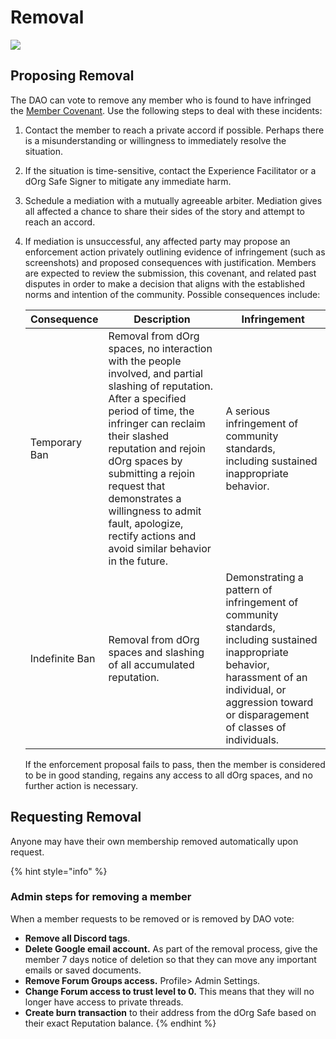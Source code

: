 # Removal



![](https://media2.giphy.com/media/TrOMR6REnWN1u/giphy.gif?cid=ecf05e475olmysndp9wciiouoodkrlec1hne62jdz46l16yp\&rid=giphy.gif\&ct=g)

## Proposing Removal

The DAO can vote to remove any member who is found to have infringed the [Member Covenant](../covenant.md). Use the following steps to deal with these incidents:

1. Contact the member to reach a private accord if possible. Perhaps there is a misunderstanding or willingness to immediately resolve the situation.
2. If the situation is time-sensitive, contact the Experience Facilitator or a dOrg Safe Signer to mitigate any immediate harm.
3. Schedule a mediation with a mutually agreeable arbiter. Mediation gives all affected a chance to share their sides of the story and attempt to reach an accord.
4.  If mediation is unsuccessful, any affected party may propose an enforcement action privately outlining evidence of infringement (such as screenshots) and proposed consequences with justification. Members are expected to review the submission, this covenant, and related past disputes in order to make a decision that aligns with the established norms and intention of the community. Possible consequences include:

    | Consequence    | Description                                                                                                                                                                                                                                                                                                                                                            | Infringement                                                                                                                                                                                              |
    | -------------- | ---------------------------------------------------------------------------------------------------------------------------------------------------------------------------------------------------------------------------------------------------------------------------------------------------------------------------------------------------------------------- | --------------------------------------------------------------------------------------------------------------------------------------------------------------------------------------------------------- |
    | Temporary Ban  | Removal from dOrg spaces, no interaction with the people involved, and partial slashing of reputation. After a specified period of time, the infringer can reclaim their slashed reputation and rejoin dOrg spaces by submitting a rejoin request that demonstrates a willingness to admit fault, apologize, rectify actions and avoid similar behavior in the future. | A serious infringement of community standards, including sustained inappropriate behavior.                                                                                                                |
    | Indefinite Ban | Removal from dOrg spaces and slashing of all accumulated reputation.                                                                                                                                                                                                                                                                                                   | Demonstrating a pattern of infringement of community standards, including sustained inappropriate behavior, harassment of an individual, or aggression toward or disparagement of classes of individuals. |

    If the enforcement proposal fails to pass, then the member is considered to be in good standing, regains any access to all dOrg spaces, and no further action is necessary.&#x20;

## Requesting Removal

Anyone may have their own membership removed automatically upon request.



{% hint style="info" %}
### Admin steps for removing a member

When a member requests to be removed or is removed by DAO vote:

* **Remove all Discord tags**.
* **Delete Google email account.** As part of the removal process, give the member 7 days notice of deletion so that they can move any important emails or saved documents.
* **Remove Forum Groups access.** Profile> Admin Settings.&#x20;
* **Change Forum access to trust level to 0.** This means that they will no longer have access to private threads.
* **Create burn transaction** to their address from the dOrg Safe based on their exact Reputation balance.
{% endhint %}
